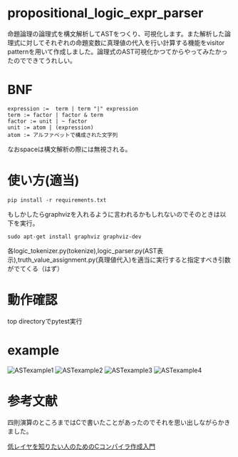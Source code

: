 # propositional_logic_expr_parser
命題論理の論理式を構文解析してASTをつくり、可視化します。また解析した論理式に対してそれぞれの命題変数に真理値の代入を行い計算する機能をvisitor patternを用いて作成しました。論理式のAST可視化かつてからやってみたかったのでできてうれしい。

# BNF

```
expression :=  term | term "|" expression
term := factor | factor & term
factor := unit | ~ factor
unit := atom | (expression)
atom := アルファベットで構成された文字列

```

なおspaceは構文解析の際には無視される。

# 使い方(適当)

```
pip install -r requirements.txt
```

もしかしたらgraphvizを入れるように言われるかもしれないのでそのときは以下を実行。

```
sudo apt-get install graphviz graphviz-dev
```


各logic_tokenizer.py(tokenize),logic_parser.py(AST表示),truth_value_assignment.py(真理値代入)を適当に実行すると指定すべき引数がでてくる（はず）

# 動作確認

top directoryでpytest実行

# example

![ASTexample1](https://user-images.githubusercontent.com/46624038/218297175-9b00232d-b2f8-4534-8980-443f530ab657.png)
![ASTexample2](https://user-images.githubusercontent.com/46624038/218297181-466dc30c-576f-4ac3-b300-8fb80a2abd00.png)
![ASTexample3](https://user-images.githubusercontent.com/46624038/218297183-e12fcc5d-14d6-470d-9be2-1b7fe8c5abe5.png)
![ASTexample4](https://user-images.githubusercontent.com/46624038/218297187-c7427ce3-fbe1-41f1-b0a5-4ec5b15a5a45.png)

# 参考文献

四則演算のところまではCで書いたことがあったのでそれを思い出しながらかきました。

[低レイヤを知りたい人のためのCコンパイラ作成入門](https://www.sigbus.info/compilerbook)
